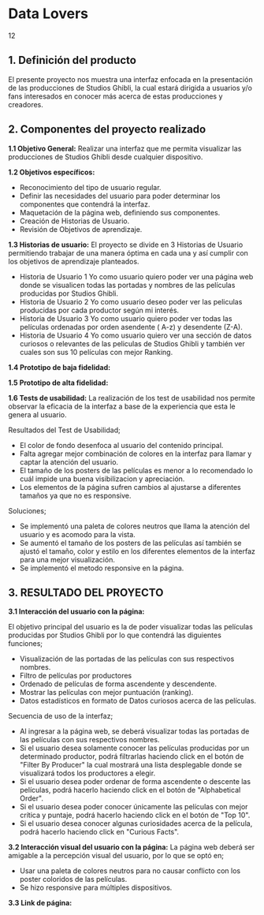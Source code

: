 # Data Lovers
12
## 1. Definición del producto

El presente proyecto nos muestra una interfaz enfocada en la presentación de las producciones de Studios Ghibli, la cual estará dirigida a usuarios y/o fans interesados en conocer más acerca de estas producciones y creadores.

## 2. Componentes del proyecto realizado
**1.1 Objetivo General:**
Realizar una interfaz que me permita visualizar las producciones de Studios Ghibli desde cualquier dispositivo.

**1.2 Objetivos específicos:**

*	Reconocimiento del tipo de usuario regular.
*	Definir las necesidades del usuario para poder determinar los componentes que contendrá la interfaz.
*	Maquetación de la página web, definiendo sus componentes.
* Creación de Historias de Usuario.
* Revisión de Objetivos de aprendizaje.  

**1.3 Historias de usuario:**
 El proyecto se divide en 3 Historias de Usuario permitiendo trabajar de una manera óptima en cada una y así cumplir con los objetivos de aprendizaje planteados. 
* Historia de Usuario 1
  Yo como usuario quiero poder ver una página web donde se visualicen todas las portadas y nombres de las películas producidas  por Studios Ghibli. 
* Historia de Usuario 2
  Yo como usuario deseo poder ver las peliculas producidas por cada productor según mi interés. 
* Historia de Usuario 3 
  Yo como usuario quiero poder ver todas las películas ordenadas por orden asendente ( A-z) y desendente (Z-A). 
* Historia de Usuario 4
  Yo como usuario quiero ver una sección de datos curiosos o relevantes de las peliculas de Studios Ghibli y también ver cuales son sus 10 películas con mejor Ranking.

**1.4 Prototipo de baja fidelidad:**

**1.5 Prototipo de alta fidelidad:**

**1.6 Tests de usabilidad:**
La realización de los test de usabilidad nos permite observar la eficacia de la interfaz a base de la experiencia que esta le genera al usuario.

Resultados del Test de Usabilidad;
-  El color de fondo desenfoca al usuario del contenido principal.
-  Falta agregar mejor combinación de colores en la interfaz para llamar y captar la atención del usuario.
-  El tamaño de los posters de las películas es menor a lo recomendado lo cuál impide una buena visibilizacion y apreciación.
-  Los elementos de la página sufren cambios al ajustarse a diferentes tamaños ya que no es responsive.

Soluciones;
- Se implementó una paleta de colores neutros  que llama la atención del usuario y es acomodo para la vista.
- Se aumentó el tamaño de los posters de las películas así también se ajustó el tamaño, color y estilo en los diferentes elementos de la interfaz para una mejor visualización. 
- Se implementó el metodo responsive en la página.

## 3.	RESULTADO DEL PROYECTO

**3.1 Interacción del usuario con la página:**

El objetivo principal del usuario es la de poder visualizar todas las películas producidas por Studios Ghibli por lo que contendrá las diguientes funciones; 

*	 Visualización de las portadas de las películas con sus respectivos nombres.
*	 Filtro de películas por productores
*	 Ordenado de películas de forma ascendente y descendente.
*  Mostrar las películas con mejor puntuación (ranking). 
*  Datos estadísticos en formato de Datos curiosos acerca de las películas.

Secuencia de uso de la interfaz; 

 - Al ingresar a la página web, se deberá visualizar todas las portadas de las películas con sus respectivos nombres. 
 - Si el usuario desea solamente conocer las películas producidas por un determinado productor, podrá filtrarlas haciendo click en el botón de "Filter By Producer" la cual mostrará una lista desplegable donde se visualizará todos los productores a elegir. 
 - Si el usuario desea poder ordenar de forma ascendente o descente las películas, podrá hacerlo haciendo click en el botón de "Alphabetical Order".
 - Si el usuario desea poder conocer únicamente las películas con mejor crítica y puntaje, podrá hacerlo haciendo click en el botón de "Top 10".
 - Si el usuario desea conocer algunas curiosidades acerca de la película, podrá hacerlo haciendo click en "Curious Facts".

**3.2 Interacción visual del usuario con la página:**
La página web deberá ser amigable a la percepción visual del usuario, por lo que se optó en;

* Usar una paleta de colores neutros para no causar conflicto con los poster coloridos de las películas.
* Se hizo responsive para múltiples dispositivos.

**3.3 Link de página:**

